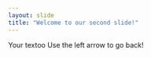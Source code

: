 ```yaml
---
layout: slide
title: "Welcome to our second slide!"
---
```

Your textoo
Use the left arrow to go back!
